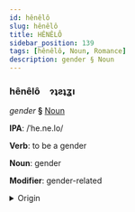 ```yaml
---
id: hênêlô
slug: hênêlô
title: HÊNÊLÔ
sidebar_position: 139
tags: [hênêlô, Noun, Romance]
description: gender § Noun
---
```


### hênêlô&emsp;<span kind="abugida">ɂʇƨʇʓı</span>

*gender* **§** [Noun](../../tags/Noun)

**IPA**: /ˈhe.ne.lo/

**Verb**: to be a gender

**Noun**: gender

**Modifier**: gender-related

<details>
    <summary>Origin</summary>
    Spanish género [ˈxe.ne.ɾo]<br/>
    <em>Romance Language Family</em>
</details>